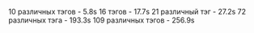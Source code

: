 
10 различных тэгов - 5.8s
16 тэгов - 17.7s
21 различный тэг - 27.2s
72 различных тэга - 193.3s
109 различных тэгов - 256.9s